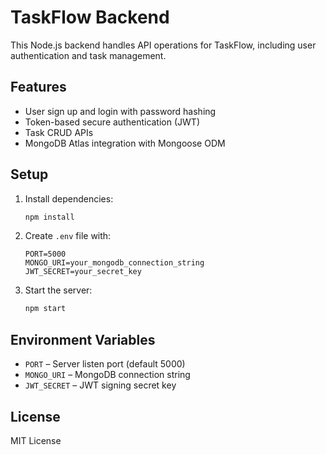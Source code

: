 # TaskFlow Backend
This Node.js backend handles API operations for TaskFlow, including user authentication and task management.

## Features
- User sign up and login with password hashing
- Token-based secure authentication (JWT)
- Task CRUD APIs
- MongoDB Atlas integration with Mongoose ODM

## Setup
1. Install dependencies:
   ```bash
   npm install
   ```
2. Create `.env` file with:
   ```env
   PORT=5000
   MONGO_URI=your_mongodb_connection_string
   JWT_SECRET=your_secret_key
   ```
3. Start the server:
   ```bash
   npm start
   ```

## Environment Variables
- `PORT` – Server listen port (default 5000)
- `MONGO_URI` – MongoDB connection string
- `JWT_SECRET` – JWT signing secret key

## License
MIT License
